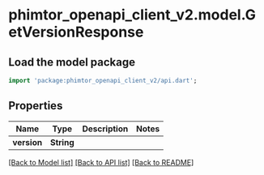 # phimtor_openapi_client_v2.model.GetVersionResponse

## Load the model package
```dart
import 'package:phimtor_openapi_client_v2/api.dart';
```

## Properties
Name | Type | Description | Notes
------------ | ------------- | ------------- | -------------
**version** | **String** |  | 

[[Back to Model list]](../README.md#documentation-for-models) [[Back to API list]](../README.md#documentation-for-api-endpoints) [[Back to README]](../README.md)


